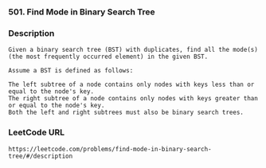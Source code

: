 ### 501. Find Mode in Binary Search Tree

### Description 
	Given a binary search tree (BST) with duplicates, find all the mode(s) (the most frequently occurred element) in the given BST.

	Assume a BST is defined as follows:

	The left subtree of a node contains only nodes with keys less than or equal to the node's key.
	The right subtree of a node contains only nodes with keys greater than or equal to the node's key.
	Both the left and right subtrees must also be binary search trees.
### LeetCode URL 
	https://leetcode.com/problems/find-mode-in-binary-search-tree/#/description